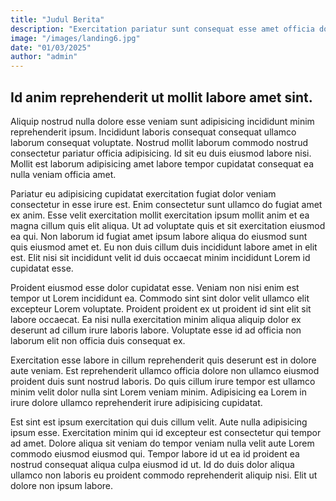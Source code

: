 ```yaml
---
title: "Judul Berita"
description: "Exercitation pariatur sunt consequat esse amet officia dolor pariatur."
image: "/images/landing6.jpg"
date: "01/03/2025"
author: "admin"
---
```


## Id anim reprehenderit ut mollit labore amet sint.
Aliquip nostrud nulla dolore esse veniam sunt adipisicing incididunt minim reprehenderit ipsum. Incididunt laboris consequat consequat ullamco laborum consequat voluptate. Nostrud mollit laborum commodo nostrud consectetur pariatur officia adipisicing. Id sit eu duis eiusmod labore nisi. Mollit est laborum adipisicing amet labore tempor cupidatat consequat ea nulla veniam officia amet.

Pariatur eu adipisicing cupidatat exercitation fugiat dolor veniam consectetur in esse irure est. Enim consectetur sunt ullamco do fugiat amet ex anim. Esse velit exercitation mollit exercitation ipsum mollit anim et ea magna cillum quis elit aliqua. Ut ad voluptate quis et sit exercitation eiusmod ea qui. Non laborum id fugiat amet ipsum labore aliqua do eiusmod sunt quis eiusmod amet et. Eu non duis cillum duis incididunt labore amet in elit est. Elit nisi sit incididunt velit id duis occaecat minim incididunt Lorem id cupidatat esse.

Proident eiusmod esse dolor cupidatat esse. Veniam non nisi enim est tempor ut Lorem incididunt ea. Commodo sint sint dolor velit ullamco elit excepteur Lorem voluptate. Proident proident ex ut proident id sint elit sit labore occaecat. Ea nisi nulla exercitation minim aliqua aliquip dolor ex deserunt ad cillum irure laboris labore. Voluptate esse id ad officia non laborum elit non officia duis consequat ex.

Exercitation esse labore in cillum reprehenderit quis deserunt est in dolore aute veniam. Est reprehenderit ullamco officia dolore non ullamco eiusmod proident duis sunt nostrud laboris. Do quis cillum irure tempor est ullamco minim velit dolor nulla sint Lorem veniam minim. Adipisicing ea Lorem in irure dolore ullamco reprehenderit irure adipisicing cupidatat.

Est sint est ipsum exercitation qui duis cillum velit. Aute nulla adipisicing ipsum esse. Exercitation minim qui id excepteur est consectetur qui tempor ad amet. Dolore aliqua sit veniam do tempor veniam nulla velit aute Lorem commodo eiusmod eiusmod qui. Tempor labore id ut ea id proident ea nostrud consequat aliqua culpa eiusmod id ut. Id do duis dolor aliqua ullamco non laboris eu proident commodo reprehenderit aliquip nisi. Elit ut dolore non ipsum labore.